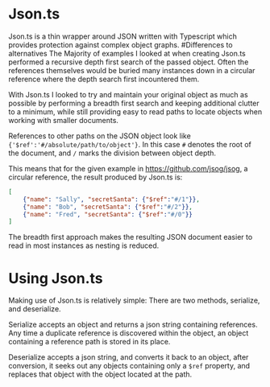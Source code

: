 # Json.ts
Json.ts is a thin wrapper around JSON written with Typescript which provides protection against complex object graphs.
#Differences to alternatives
The Majority of examples I looked at when creating Json.ts performed a recursive depth first search of the passed object. Often the references themselves would be buried many instances down in a circular reference where the depth search first incountered them.

With Json.ts I looked to try and maintain your original object as much as possible by performing a breadth first search and keeping additional clutter to a minimum, while still providing easy to read paths to locate objects when working with smaller documents.

References to other paths on the JSON object look like ``{'$ref':'#/absolute/path/to/object'}``. In this case ``#`` denotes the root of the document, and ``/`` marks the division between object depth.

This means that for the given example in https://github.com/jsog/jsog, a circular reference, the result produced by Json.ts is:

```json
[
    {"name": "Sally", "secretSanta": {"$ref":"#/1"}},
    {"name": "Bob", "secretSanta": {"$ref":"#/2"}},
    {"name": "Fred", "secretSanta": {"$ref":"#/0"}}
]
```

The breadth first approach makes the resulting JSON document easier to read in most instances as nesting is reduced.

# Using Json.ts

Making use of Json.ts is relatively simple: There are two methods, serialize, and deserialize.

Serialize accepts an object and returns a json string containing references. Any time a duplicate reference is discovered within the object, an object containing a reference path is stored in its place.

Deserialize accepts a json string, and converts it back to an object, after conversion, it seeks out any objects containing only a ``$ref`` property, and replaces that object with the object located at the path.
